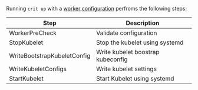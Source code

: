 Running `crit up` with a [worker configuration](bootstrapping-a-worker.md
) perfroms the following steps:
 
| Step      | Description 
| ----------- | ----------- 
|WorkerPreCheck | Validate configuration |
|StopKubelet |  Stop the kubelet using systemd |
|WriteBootstrapKubeletConfig | Write kubelet boostrap kubeconfig |
|WriteKubeletConfigs | Write kubelet settings |
|StartKubelet | Start Kubelet using systemd |

